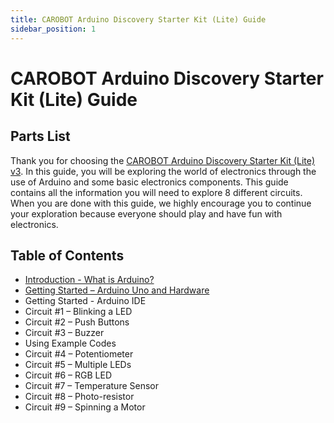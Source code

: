 ```yaml
---
title: CAROBOT Arduino Discovery Starter Kit (Lite) Guide
sidebar_position: 1
---
```


# CAROBOT Arduino Discovery Starter Kit (Lite) Guide

## Parts List

Thank you for choosing the [CAROBOT Arduino Discovery Starter Kit (Lite) v3](https://www.canadarobotix.com/products/2062). In this guide, you will be exploring the world of electronics through the use of Arduino and some basic electronics components. This guide contains all the information you will need to explore 8 different circuits. When you are done with this guide, we highly encourage you to continue your exploration because everyone should play and have fun with electronics.

## Table of Contents

- [Introduction - What is Arduino?](introduction.md)
- [Getting Started – Arduino Uno and Hardware](arduino-hardware.md)
- Getting Started - Arduino IDE
- Circuit #1 – Blinking a LED
- Circuit #2 – Push Buttons
- Circuit #3 – Buzzer
- Using Example Codes
- Circuit #4 – Potentiometer
- Circuit #5 – Multiple LEDs
- Circuit #6 – RGB LED
- Circuit #7 – Temperature Sensor
- Circuit #8 – Photo-resistor
- Circuit #9 – Spinning a Motor